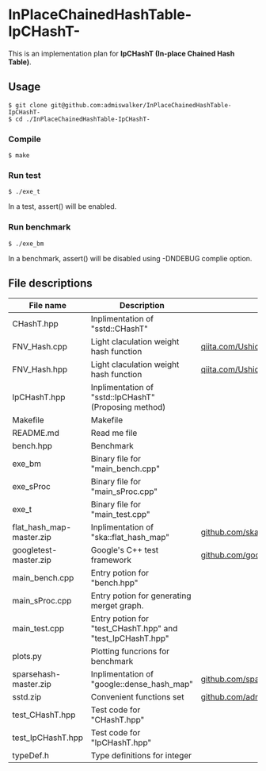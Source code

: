 # InPlaceChainedHashTable-IpCHashT-

This is an implementation plan for **IpCHashT (In-place Chained Hash Table)**.

## Usage
```
$ git clone git@github.com:admiswalker/InPlaceChainedHashTable-IpCHashT-
$ cd ./InPlaceChainedHashTable-IpCHashT-
```
### Compile
```
$ make
```
### Run test
```
$ ./exe_t
```
In a test, assert() will be enabled.
### Run benchmark
```
$ ./exe_bm
```
In a benchmark, assert() will be disabled using -DNDEBUG complie option.

## File descriptions

| File name                  | Description                                  | Origin |
|----------------------------|----------------------------------------------|--------|
| CHashT.hpp                 | Inplimentation of "sstd::CHashT"             |        |
| FNV\_Hash.cpp              | Light claculation weight hash function       | [qiita.com/Ushio/items/a19083514d087a57fc72](https://qiita.com/Ushio/items/a19083514d087a57fc72) |
| FNV\_Hash.hpp              | Light claculation weight hash function       | [qiita.com/Ushio/items/a19083514d087a57fc72](https://qiita.com/Ushio/items/a19083514d087a57fc72) |
| IpCHashT.hpp               | Inplimentation of "sstd::IpCHashT" (Proposing method) |        |
| Makefile                   | Makefile                                     |        |
| README.md                  | Read me file                                 |        |
| bench.hpp                  | Benchmark                                    |        |
| exe\_bm                    | Binary file for "main\_bench.cpp"            |        |
| exe\_sProc                 | Binary file for "main\_sProc.cpp"            |        |
| exe\_t                     | Binary file for "main\_test.cpp"             |        |
| flat\_hash\_map-master.zip | Inplimentation of "ska::flat\_hash\_map"     | [github.com/skarupke/flat_hash_map](https://github.com/skarupke/flat_hash_map) |
| googletest-master.zip      | Google's C++ test framework                  | [github.com/google/googletest](https://github.com/google/googletest) |
| main\_bench.cpp            | Entry potion for "bench.hpp"                 |        |
| main\_sProc.cpp            | Entry potion for generating merget graph.    |        |
| main\_test.cpp             | Entry potion for "test\_CHashT.hpp" and "test\_IpCHashT.hpp" |        |
| plots.py                   | Plotting funcrions for benchmark             |        |
| sparsehash-master.zip      | Inplimentation of "google::dense\_hash\_map" | [github.com/sparsehash/sparsehash](https://github.com/sparsehash/sparsehash) |
| sstd.zip                   | Convenient functions set                     | [github.com/admiswalker/SubStandardLibrary](https://github.com/admiswalker/SubStandardLibrary) |
| test\_CHashT.hpp           | Test code for "CHashT.hpp"                   |        |
| test\_IpCHashT.hpp         | Test code for "IpCHashT.hpp"                 |        |
| typeDef.h                  | Type definitions for integer                 |        |


